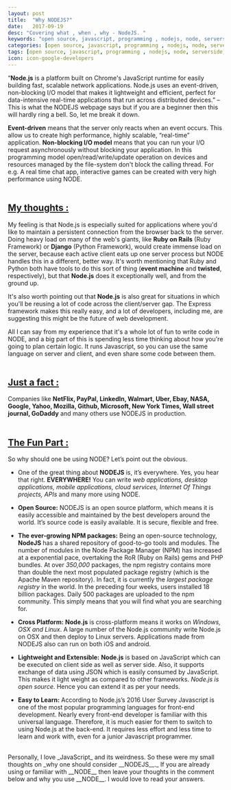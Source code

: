 ```yaml
---
layout: post
title:  "Why NODEJS?"
date:   2017-09-19
desc: "Covering what , when , why - NodeJS. "
keywords: "open source, javascript, programming , nodejs, node, serverside, npm, js, code, frontend, backend"
categories: [open source, javascript, programming , nodejs, node, serverside, npm,js,code,frontend, backend]
tags: [open source, javascript, programming , nodejs, node, serverside, npm, js, code, frontend, backend]
icon: icon-google-developers
---
```


“__Node.js__ is a platform built on Chrome's JavaScript runtime for easily building fast, scalable network applications. Node.js uses an event-driven, non-blocking I/O model that makes it lightweight and efficient, perfect for data-intensive real-time applications that run across distributed devices.” – This is what the NODEJS webpage says but if you are a beginner then this will hardly ring a bell. So, let me break it down.

__Event-driven__ means that the server only reacts when an event occurs. This allow us to create high performance, highly scalable, “real-time” application. __Non-blocking I/O  model__ means that you can run your I/O request asynchronously without blocking your application. In this programming model open/read/write/update operation on devices and resources managed by the file-system don't block the calling thread. For e.g. A real time chat app, interactive games can be created with very high performance using NODE. 
<br><br>
## <u>My thoughts :</u>

My feeling is that Node.js is especially suited for applications where you'd like to maintain a persistent connection from the browser back to the server. Doing heavy load on many of the web's giants, like __Ruby on Rails__ (Ruby Framework) or __Django__ (Python Framework), would create immense load on the server, because each active client eats up one server process but NODE handles this in a different, better way. It's worth mentioning that Ruby and Python both have tools to do this sort of thing (__event machine__ and __twisted__, respectively), but that __Node.js__ does it exceptionally well, and from the ground up. 

It's also worth pointing out that __Node.js__ is also great for situations in which you'll be reusing a lot of code across the client/server gap. The Express framework makes this really easy, and a lot of developers, including me, are suggesting this might be the future of web development. 

All I can say from my experience that it's a whole lot of fun to write code in NODE, and a big part of this is spending less time thinking about how you're going to plan certain logic. It runs Javascript, so you can use the same language on server and client, and even share some code between them.
<br><br>
## <u> Just a fact :</u> 
Companies like __NetFlix, PayPal, LinkedIn, Walmart, Uber, Ebay, NASA, Google, Yahoo, Mozilla, Github, Microsoft, New York Times, Wall street journal, GoDaddy__ and many others use NODEJS in production. 
<br><br>
## <u> The Fun Part :</u>

So why should one be using NODE? Let’s point out the obvious.

- One of the great thing about __NODEJS__ is, it’s everywhere. Yes, you hear that right. __EVERYWHERE!__ You can write _web applications, desktop applications, mobile applications, cloud services, Internet Of Things projects, APIs_ and many more using NODE. 

- __Open Source:__ NODEJS is an open source platform, which means it is easily accessible and maintained by the best developers around the world. It’s source code is easily available. It is secure, flexible and free. 

- __The ever-growing NPM packages:__ Being an open-source technology, __NodeJS__ has a shared repository of good-to-go tools and modules. The number of modules in the Node Package Manager (NPM) has increased at a exponential pace, overtaking the RoR (Ruby on Rails) gems and PHP bundles. At over _350,000_ packages, the npm registry contains more than double the next most populated package registry (which is the Apache Maven repository). In fact, it is currently the _largest package registry_ in the world. In the preceding four weeks, users installed 18 billion packages. Daily 500 packages are uploaded to the npm community. This simply means that you will find what you are searching for.

- __Cross Platform:__ __Node.js__ is cross-platform means it works on _Windows, OSX and Linux_. A large number of the Node.js community write Node.js on OSX and then deploy to Linux servers. Applications made from NODEJS also can run on both iOS and android.

- __Lightweight and Extensible:__ __Node.js__ is based on JavaScript which can be executed on client side as well as server side. Also, it supports exchange of data using JSON which is easily consumed by JavaScript. This makes it light weight as compared to other frameworks. _Node.js is open source_. Hence you can extend it as per your needs.

- __Easy to Learn:__ According to Node.js’s 2016 User Survey Javascript is one of the most popular programming languages for front-end development. Nearly every front-end developer is familiar with this universal language. Therefore, it is much easier for them to switch to using Node.js at the back-end. It requires less effort and less time to learn and work with, even for a junior Javascript programmer.

<br>
Personally, I love _JavaScript_ and its weirdness. So these were my small thoughts on _why one should consider __NODEJS__._
If you are already using or familiar with __NODE__ then leave your thoughts in the comment below and why you use __NODE__. I would love to read your answers.
 


